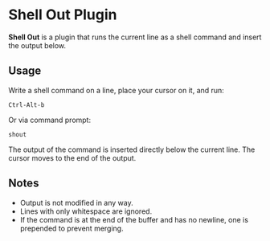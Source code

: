 # Shell Out Plugin

**Shell Out** is a plugin that runs the current line as a shell command and
insert the output below.

## Usage

Write a shell command on a line, place your cursor on it, and run:

`Ctrl-Alt-b`

Or via command prompt:

```
shout
```

The output of the command is inserted directly below the current line. The
cursor moves to the end of the output.

## Notes

- Output is not modified in any way.
- Lines with only whitespace are ignored.
- If the command is at the end of the buffer and has no newline, one is
prepended to prevent merging.
